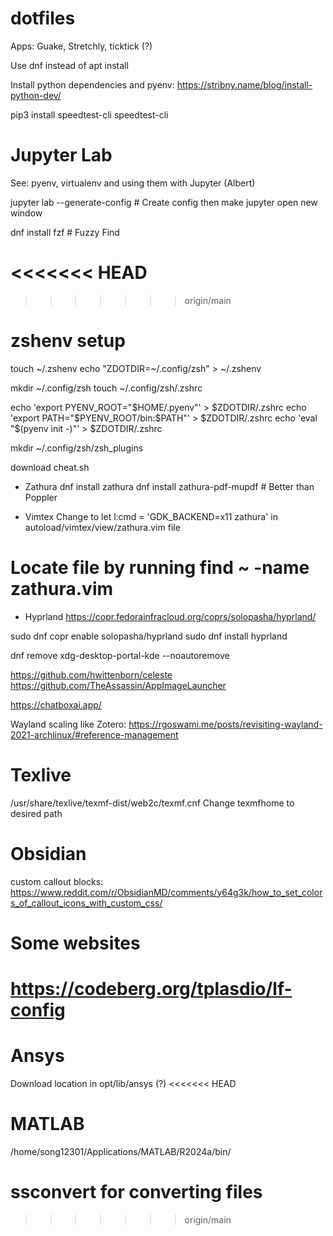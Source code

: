 # dotfiles

Apps: Guake, Stretchly, ticktick (?)

Use dnf instead of apt install

Install python dependencies and pyenv: https://stribny.name/blog/install-python-dev/

pip3 install speedtest-cli
speedtest-cli


# Jupyter Lab
See: pyenv, virtualenv and using them with Jupyter (Albert)

jupyter lab --generate-config # Create config then make jupyter open new window

dnf install fzf # Fuzzy Find


<<<<<<< HEAD
=======



>>>>>>> origin/main
# zshenv setup

touch ~/.zshenv
echo "ZDOTDIR=~/.config/zsh" > ~/.zshenv

mkdir ~/.config/zsh
touch ~/.config/zsh/.zshrc


echo 'export PYENV_ROOT="$HOME/.pyenv"' > $ZDOTDIR/.zshrc
echo 'export PATH="$PYENV_ROOT/bin:$PATH"' > $ZDOTDIR/.zshrc
echo 'eval "$(pyenv init -)"' > $ZDOTDIR/.zshrc

mkdir ~/.config/zsh/zsh_plugins



download cheat.sh

- Zathura
dnf install zathura
dnf install zathura-pdf-mupdf # Better than Poppler

- Vimtex
Change to let l:cmd  = 'GDK_BACKEND=x11 zathura' in autoload/vimtex/view/zathura.vim file
# Locate file by running find ~ -name zathura.vim 


- Hyprland
https://copr.fedorainfracloud.org/coprs/solopasha/hyprland/

sudo dnf copr enable solopasha/hyprland 
sudo dnf install hyprland

dnf remove xdg-desktop-portal-kde --noautoremove


https://github.com/hwittenborn/celeste
https://github.com/TheAssassin/AppImageLauncher

https://chatboxai.app/



Wayland scaling like Zotero: https://rgoswami.me/posts/revisiting-wayland-2021-archlinux/#reference-management


# Texlive
/usr/share/texlive/texmf-dist/web2c/texmf.cnf
Change texmfhome to desired path

# Obsidian
custom callout blocks: https://www.reddit.com/r/ObsidianMD/comments/y64g3k/how_to_set_colors_of_callout_icons_with_custom_css/




# Some websites
# https://codeberg.org/tplasdio/lf-config


# Ansys
Download location in opt/lib/ansys (?)
<<<<<<< HEAD


# MATLAB
/home/song12301/Applications/MATLAB/R2024a/bin/



ssconvert for converting files
=======
>>>>>>> origin/main
